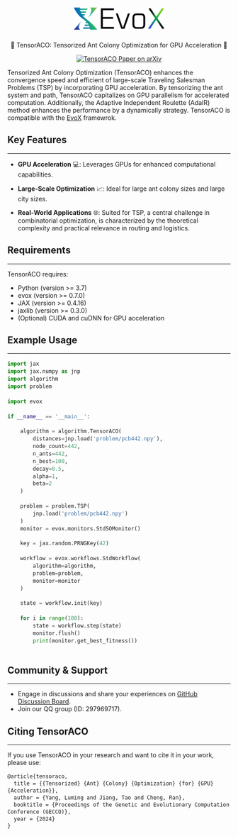 <h1 align="center">
  <picture>
    <source media="(prefers-color-scheme: dark)" srcset="./assets/evox_logo_dark.png">
    <source media="(prefers-color-scheme: light)" srcset="./assets/evox_logo_light.png">
    <a href="https://github.com/EMI-Group/evox">
      <img alt="EvoX Logo" height="50" src="./assets/evox_logo_light.png">
    </a> 
  </picture>
  <br>
</h1>
<p align="center">
🌟 TensorACO: Tensorized Ant Colony Optimization for GPU Acceleration 🌟
</p>


<p align="center">
  <a href="[https://arxiv.org/](http://arxiv.org/abs/2404.04895)">
    <img src="https://img.shields.io/badge/paper-arxiv-red?style=for-the-badge" alt="TensorACO Paper on arXiv">
  </a>
</p>
Tensorized Ant Colony Optimization (TensorACO) enhances the convergence speed and efficient of large-scale Traveling Salesman Problems (TSP) by incorporating GPU acceleration.  By tensorizing the ant system and path, TensorACO capitalizes on GPU parallelism for accelerated computation. Additionally, the Adaptive Independent Roulette (AdaIR) method enhances the performance by a dynamically strategy. TensorACO is compatible with the <a href="https://github.com/EMI-Group/evox">EvoX</a> framewrok.

## Key Features

---

- **GPU Acceleration** 💻: Leverages GPUs for enhanced computational capabilities.

- **Large-Scale Optimization** 📈: Ideal for large ant colony sizes and large city sizes.

- **Real-World Applications** 🌐: Suited for TSP, a central challenge in combinatorial optimization, is characterized by the theoretical complexity and practical relevance in routing and logistics.

## Requirements

---

TensorACO requires:

- Python (version >= 3.7)
- evox (version >= 0.7.0)
- JAX (version >= 0.4.16)
- jaxlib (version >= 0.3.0)
- (Optional) CUDA and cuDNN for GPU acceleration

## Example Usage

---

```python
import jax
import jax.numpy as jnp
import algorithm
import problem

import evox

if __name__ == '__main__':

    algorithm = algorithm.TensorACO(
        distances=jnp.load('problem/pcb442.npy'),
        node_count=442,
        n_ants=442,
        n_best=100,
        decay=0.5,
        alpha=1,
        beta=2
    )

    problem = problem.TSP(
        jnp.load('problem/pcb442.npy')
    )
    monitor = evox.monitors.StdSOMonitor()

    key = jax.random.PRNGKey(42)

    workflow = evox.workflows.StdWorkflow(
        algorithm=algorithm, 
        problem=problem, 
        monitor=monitor
    )

    state = workflow.init(key)

    for i in range(100):
        state = workflow.step(state)
        monitor.flush()
        print(monitor.get_best_fitness())



```

## Community & Support

---

- Engage in discussions and share your experiences on [GitHub Discussion Board](https://github.com/EMI-Group/evox/discussions).
- Join our QQ group (ID: 297969717).

## Citing TensorACO

---

If you use TensorACO in your research and want to cite it in your work, please use:

```
@article{tensoraco,
  title = {{Tensorized} {Ant} {Colony} {Optimization} {for} {GPU} {Acceleration}},
  author = {Yang, Luming and Jiang, Tao and Cheng, Ran},
  booktitle = {Proceedings of the Genetic and Evolutionary Computation Conference (GECCO)},
  year = {2024}
}
```
